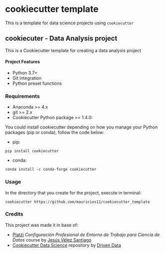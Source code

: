 # cookiecutter template

This is a template for data science projects using `cookiecutter`

## cookiecuter - Data Analysis project 

This is a Cookiecutter template for creating a data analysis project 
#### Project Features
- Python 3.7+
- Git integration
- Python preset functions

### Requirements
- Anaconda >= 4.x
- git >= 2.x
- Cookiecutter Python package >= 1.4.0: 

You could install cookiecutter depending on how you manage your Python packages (pip or conda), follow the code below:

- pip:  

```
pip install cookiecutter
```

- conda: 

```
conda install -c conda-forge cookiecutter
```


### Usage
In the directory that you create for the project, execute in terminal:

```
cookiecutter https://github.com/mauricios11/cookiecutter_template
```
### Credits
This project was made it in base of:
- [Platzi](https://platzi.com) *Configuración Profesional de Entorno de Trabajo para Ciencia de Datos* course by [Jesús Vélez Santiago](https://github.com/jvelezmagic)
- [Cookiecutter Data Science](https://github.com/drivendata/cookiecutter-data-science) repository by [Driven Data](https://github.com/drivendata)
